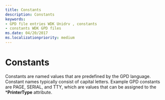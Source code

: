 ```yaml
---
title: Constants
description: Constants
keywords:
- GPD file entries WDK Unidrv , constants
- constants WDK GPD files
ms.date: 04/20/2017
ms.localizationpriority: medium
---
```


# Constants





Constants are named values that are predefined by the GPD language. Constant names typically consist of capital letters. Example GPD constants are PAGE, SERIAL, and TTY, which are values that can be assigned to the \***PrinterType** attribute.

 

 




